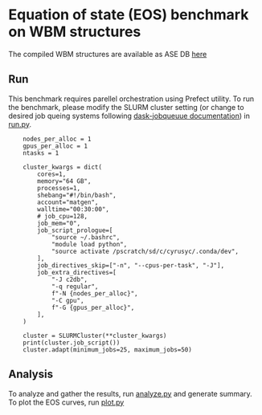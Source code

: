 # Equation of state (EOS) benchmark on WBM structures

The compiled WBM structures are available as ASE DB [here](../wbm_structures.db)

## Run

This benchmark requires parellel orchestration using Prefect utility. To run the benchmark, please modify the SLURM cluster setting (or change to desired job queing systems following [dask-jobqueuue documentation](https://jobqueue.dask.org/en/latest/)) in [run.py](run.py).


```
    nodes_per_alloc = 1
    gpus_per_alloc = 1
    ntasks = 1

    cluster_kwargs = dict(
        cores=1,
        memory="64 GB",
        processes=1,
        shebang="#!/bin/bash",
        account="matgen",
        walltime="00:30:00",
        # job_cpu=128,
        job_mem="0",
        job_script_prologue=[
            "source ~/.bashrc",
            "module load python",
            "source activate /pscratch/sd/c/cyrusyc/.conda/dev",
        ],
        job_directives_skip=["-n", "--cpus-per-task", "-J"],
        job_extra_directives=[
            "-J c2db",
            "-q regular",
            f"-N {nodes_per_alloc}",
            "-C gpu",
            f"-G {gpus_per_alloc}",
        ],
    )

    cluster = SLURMCluster(**cluster_kwargs)
    print(cluster.job_script())
    cluster.adapt(minimum_jobs=25, maximum_jobs=50)
```

## Analysis

To analyze and gather the results, run [analyze.py](analyze.py) and generate summary. To plot the EOS curves, run [plot.py](plot.py)